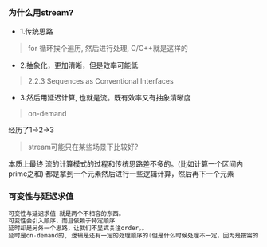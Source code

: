 ### 为什么用stream?

* 1.传统思路
> for 循环挨个遍历, 然后进行处理, C/C++就是这样的

* 2.抽象化，更加清晰，但是效率可能低
> 2.2.3 Sequences as Conventional Interfaces

* 3.然后用延迟计算, 也就是流。既有效率又有抽象清晰度
> on-demand

经历了1->2->3
> stream可能只在某些场景下比较好?

本质上最终 流的计算模式的过程和传统思路差不多的。(比如计算一个区间内prime之和)
都是拿到一个元素然后进行一些逻辑计算，然后再下一个元素

### 可变性与延迟求值
```C
可变性与延迟求值 就是两个不相容的东西。
可变性会引入顺序，而且依赖于特定顺序
延时却是另外一个思路，让我们不显式关注order。。
延时是on-demand的, 逻辑是还有一定的处理顺序的(但是什么时候处理不一定，因为是按需的)，但是不要在这些顺序中插入赋值/变动等强依赖于order的语句。
```